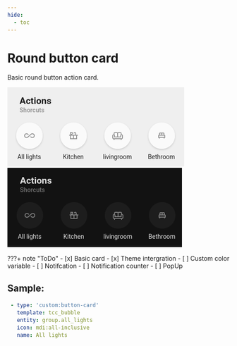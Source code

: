```yaml
---
hide:
  - toc
---
```

# Round button card

Basic round button action card.

![Bubble preview.png](../images/Bubble%20preview-light.png#only-light)
![Bubble preview.png](../images/Bubble%20preview-dark.png#only-dark)

???+ note "ToDo"
    - [x] Basic card
    - [x] Theme intergration
    - [ ] Custom color variable
    - [ ] Notifcation
    - [ ] Notification counter
    - [ ] PopUp

## Sample:

```yaml
 - type: 'custom:button-card'
   template: tcc_bubble
   entity: group.all_lights
   icon: mdi:all-inclusive
   name: All lights
```
